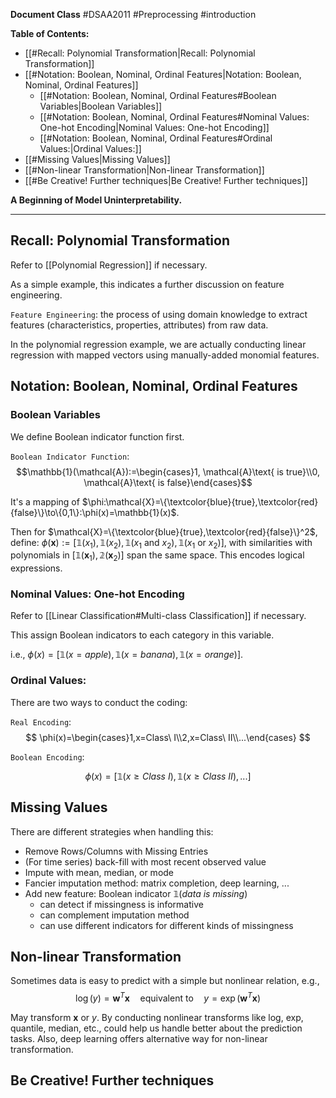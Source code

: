 
**Document Class** #DSAA2011  #Preprocessing #introduction 

**Table of Contents:**
- [[#Recall: Polynomial Transformation|Recall: Polynomial Transformation]]
- [[#Notation: Boolean, Nominal, Ordinal Features|Notation: Boolean, Nominal, Ordinal Features]]
	- [[#Notation: Boolean, Nominal, Ordinal Features#Boolean Variables|Boolean Variables]]
	- [[#Notation: Boolean, Nominal, Ordinal Features#Nominal Values: One-hot Encoding|Nominal Values: One-hot Encoding]]
	- [[#Notation: Boolean, Nominal, Ordinal Features#Ordinal Values:|Ordinal Values:]]
- [[#Missing Values|Missing Values]]
- [[#Non-linear Transformation|Non-linear Transformation]]
- [[#Be Creative! Further techniques|Be Creative! Further techniques]]

**A Beginning of Model Uninterpretability.**

---
## Recall: Polynomial Transformation

Refer to [[Polynomial Regression]] if necessary.

As a simple example, this indicates a further discussion on feature engineering.

`Feature Engineering`: the process of using domain knowledge to extract features (characteristics, properties, attributes) from raw data.

In the polynomial regression example, we are actually conducting linear regression with mapped vectors using manually-added monomial features.

## Notation: Boolean, Nominal, Ordinal Features

### Boolean Variables

We define Boolean indicator function first.

`Boolean Indicator Function`: 
$$\mathbb{1}(\mathcal{A}):=\begin{cases}1, \mathcal{A}\text{ is true}\\0, \mathcal{A}\text{ is false}\end{cases}$$

It's a mapping of $\phi:\mathcal{X}=\{\textcolor{blue}{true},\textcolor{red}{false}\}\to\{0,1\}:\phi(x)=\mathbb{1}(x)$.

Then for $\mathcal{X}=\{\textcolor{blue}{true},\textcolor{red}{false}\}^2$, define: $\phi(\mathbf{x}):=[\mathbb{1}(x_1),\mathbb{1}(x_2),\mathbb{1}(x_1\text{ and }x_2),\mathbb{1}(x_1\text{ or }x_2)]$, with similarities with polynomials in $[\mathbb{1}(\mathbf{x}_1),\mathbb{2}(\mathbf{x}_2)]$ span the same space. This encodes logical expressions.


### Nominal Values: One-hot Encoding

Refer to [[Linear Classification#Multi-class Classification]] if necessary.

This assign Boolean indicators to each category in this variable.

i.e., $\phi(x)=[\mathbb{1}(x=apple),\mathbb{1}(x=banana),\mathbb{1}(x=orange)]$.

### Ordinal Values:

There are two ways to conduct the coding:

`Real Encoding`:
$$
\phi(x)=\begin{cases}1,x=Class\ I\\2,x=Class\ II\\...\end{cases}
$$

`Boolean Encoding`:

$$
\phi(x)=[\mathbb{1}(x\geq Class\ I),\mathbb{1}(x\geq Class\ II),...]
$$

## Missing Values

There are different strategies when handling this:

- Remove Rows/Columns with Missing Entries
- (For time series) back-fill with most recent observed value
- Impute with mean, median, or mode
- Fancier imputation method: matrix completion, deep learning, ...
- Add new feature: Boolean indicator $\mathbb{1}(data\ is\ missing)$
	- can detect if missingness is informative
	- can complement imputation method
	- can use different indicators for different kinds of missingness


## Non-linear Transformation

Sometimes data is easy to predict with a simple but nonlinear relation, e.g.,
$$
\log(y)=\mathbf{w}^T\mathbf{x}\quad\text{equivalent to}\quad y=\exp(\mathbf{w}^T\mathbf{x})
$$

May transform $\mathbf{x}$ or $y$. By conducting nonlinear transforms like log, exp, quantile, median, etc., could help us handle better about the prediction tasks. Also, deep learning offers alternative way for non-linear transformation.

## Be Creative! Further techniques
